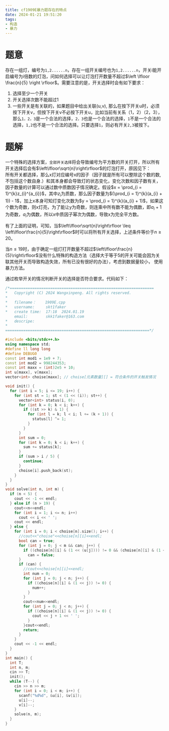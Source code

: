 ```yaml
---
title: cf1909E暴力题存在的特点
date: 2024-01-21 19:51:20
tags:
- 构造
- 暴力
---
```


# 题意

存在一组灯，编号为`1,2......n`，存在一组开关编号也为`1,2......n`，开关i能开启编号为i倍数的灯泡，问如何选择可以让灯泡打开数量不超过$\left \lfloor \frac{n}{5} \right \rfloor$。需要注意的是，开关选择时会有如下要求：

1. 选择至少一个开关
2. 开关选择次数不能超过1
3. 一些开关是有关联的，如果题目中给出关联(u,v), 那么在按下开关u时，必须按下开关v，但按下开关v不必按下开关u，比如当前有关系（1，2）（2，3），那么`1，2，3`是一个合法的选择，`2，3`也是一个合法的选择，`1`不是一个合法的选择，`1,2`也不是一个合法的选择。只要选择`1`，则必有开关`2,3`被按下。

# 题解

一个特殊的选择方案，`全部开关选择`将会导致编号为平方数的开关打开，所以所有开关选择后会有$\left\lfloor\sqrt{n}\right\rfloor$的灯泡打开，原因见下：  
所有开关都选择，那么x灯对应编号x的因子（因子就是所有可以整除这个数的数,不包括这个数自身.）和其本身都会导致灯的状态变化，变化次数和因子数有关，因子数量的计算可以通过数中质数因子情况确定。假设$x = \prod_{i = 1}^{k}z_{i}^{a_{i}}$，其中$z_{i}$为质数，那么因子数量为$(\prod_{i = 1}^{k}(a_{i} + 1)) - 1$，加上x本身可知灯变化次数为$y = \prod_{i = 1}^{k}(a_{i} + 1)$，如果这个数为奇数，则x灯亮，为了能让y为奇数，则连乘中所有数不能为偶数，即$a_{i} + 1$为奇数，$a_{i}$为偶数，所以x中质因子幂次为偶数，导致x为完全平方数。 

有了上面的证明，可知，当$\left\lfloor\sqrt{n}\right\rfloor \leq \left\lfloor\frac{n}{5}\right\rfloor$时可以将所有开关选择，上述条件等价于$n \geq 20$。  

当$n\leq 19$时，由于确定一组灯打开数量不超过$\left\lfloor\frac{n}{5}\right\rfloor$没有什么特殊的构造方法（选择大于等于5的开关可能会因为关联其他开关而导致构造失效，所有已没有很好的办法），考虑到数据量较小， 使用暴力方法。

通过枚举开关的情况判断开关的选择是否符合要求。代码如下：

```cpp
/*================================================================
*   Copyright (C) 2024 Wangxinpeng. All rights reserved.
*
*   filename：    1909E.cpp
*   username:     skt1faker
*   create time:  17:18  2024.01.19
    email:        skk1faker@163.com
*   descripe:
*
================================================================*/

#include <bits/stdc++.h>
using namespace std;
#define ll long long
#define DEBUG0
const int mod1 = 1e9 + 7;
const int mod2 = 998244353;
const int maxx = (int)2e5 + 10;
int u[maxx], v[maxx];
vector<int> choise[maxx]; // choise[元素数量][] = 符合条件的开关触发情况

void init() {
  for (int i = 5; i <= 19; i++) {
    for (int st = 1; st < (1 << (i)); st++) {
      vector<int> status(i, 0);
      for (int k = 0; k < i; k++) {
        if ((st >> k) & 1) {
          for (int l = k; l < i; l += (k + 1)) {
            status[l] ^= 1;
          }
        }
      }
      int sum = 0;
      for (int k = 0; k < i; k++) {
        sum += status[k];
      }
      if (sum > i / 5) {
        continue;
      }
      choise[i].push_back(st);
    }
  }
}
void solve(int n, int m) {
  if (n < 5) {
    cout << -1 << endl;
  } else if (n > 19) {
    cout<<n<<endl;
    for (int i = 1; i <= n; i++)
      cout << i << ' ';
    cout << endl;
  } else {
    for (int i = 0; i < choise[n].size(); i++) {
      //cout<<"choise"<<choise[n][i]<<endl;
      bool can = true;
      for (int j = 0; j < m && can; j++) {
        if ((choise[n][i] & (1 << (u[j]))) != 0 && (choise[n][i] & (1 << (v[j]))) == 0)
          can = false;
      }
      if (can) {
        //cout<<choise[n][i]<<endl;
        int num = 0;
        for (int j = 0; j < n; j++) {
          if ((choise[n][i] & (1 << j)) != 0) {
            num++;
          }
        }
        cout<<num<<endl;
        for (int j = 0; j < n; j++) {
          if ((choise[n][i] & (1 << j)) != 0) {
            cout << j + 1 << ' ';
          }
        }cout<<endl;
        return;
      }
    }
    cout << -1 << endl;
  }
}
int main() {
  int T;
  int n, m;
  cin >> T;
  init();
  while (T--) {
    cin >> n >> m;
    for (int i = 0; i < m; i++) {
      scanf("%d%d", &u[i], &v[i]);
      u[i]--;
      v[i]--;
    }
    solve(n, m);
  }
}

```

